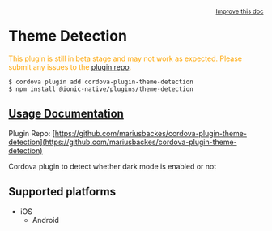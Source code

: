 <a style="float:right;font-size:12px;" href="http://github.com/danielsogl/awesome-cordova-plugins/edit/master/src/@awesome-cordova-plugins/plugins/theme-detection/index.ts#L9">
  Improve this doc
</a>

# Theme Detection

  <p style="color:orange">
    This plugin is still in beta stage and may not work as expected. Please
    submit any issues to the <a target="_blank"
    href="/issues">plugin repo</a>.
  </p>

```
$ cordova plugin add cordova-plugin-theme-detection
$ npm install @ionic-native/plugins/theme-detection
```

## [Usage Documentation](https://ionicframework.com/docs/native/theme-detection/)

Plugin Repo: [https://github.com/mariusbackes/cordova-plugin-theme-detection](https://github.com/mariusbackes/cordova-plugin-theme-detection)

Cordova plugin to detect whether dark mode is enabled or not

## Supported platforms

- iOS
  - Android

